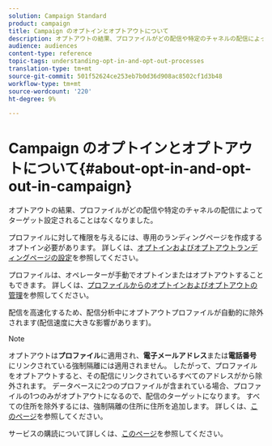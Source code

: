 ```yaml
---
solution: Campaign Standard
product: campaign
title: Campaign のオプトインとオプトアウトについて
description: オプトアウトの結果、プロファイルがどの配信や特定のチャネルの配信によってターゲット設定されることはなくなりました。
audience: audiences
content-type: reference
topic-tags: understanding-opt-in-and-opt-out-processes
translation-type: tm+mt
source-git-commit: 501f52624ce253eb7b0d36d908ac8502cf1d3b48
workflow-type: tm+mt
source-wordcount: '220'
ht-degree: 9%

---
```



# Campaign のオプトインとオプトアウトについて{#about-opt-in-and-opt-out-in-campaign}

オプトアウトの結果、プロファイルがどの配信や特定のチャネルの配信によってターゲット設定されることはなくなりました。

プロファイルに対して権限を与えるには、専用のランディングページを作成するオプトイン必要があります。 詳しくは、[オプトインおよびオプトアウトランディングページの設定](../../audiences/using/managing-opt-in-and-opt-out-in-campaign.md#setting-up-opt-in-and-opt-out-landing-pages)を参照してください。

プロファイルは、オペレーターが手動でオプトインまたはオプトアウトすることもできます。 詳しくは、[プロファイルからのオプトインおよびオプトアウトの管理](../../audiences/using/managing-opt-in-and-opt-out-in-campaign.md#managing-opt-in-and-opt-out-from-a-profile)を参照してください。

配信を高速化するため、配信分析中にオプトアウトプロファイルが自動的に除外されます(配信速度に大きな影響があります)。

>[!NOTE]
>
>オプトアウトは&#x200B;**プロファイル**&#x200B;に適用され、**電子メールアドレス**&#x200B;または&#x200B;**電話番号**&#x200B;にリンクされている強制隔離には適用されません。 したがって、プロファイルをオプトアウトすると、その配信にリンクされているすべてのアドレスがから除外されます。 データベースに2つのプロファイルが含まれている場合、プロファイルの1つのみがオプトアウトになるので、配信のターゲットになります。 すべての住所を除外するには、強制隔離の住所に住所を追加します。 詳しくは、[このページ](../../sending/using/understanding-quarantine-management.md#identifying-quarantined-addresses-for-the-entire-platform)を参照してください。

サービスの購読について詳しくは、[このページ](../../audiences/using/about-subscriptions.md)を参照してください。
